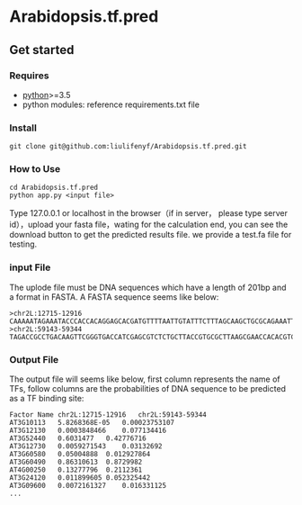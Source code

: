 # Arabidopsis.tf.pred
## Get started
### Requires
- [python](http://www.python.org/downloads/)>=3.5
- python modules: reference requirements.txt file

### Install
```
git clone git@github.com:liulifenyf/Arabidopsis.tf.pred.git

```

### How to Use
```
cd Arabidopsis.tf.pred
python app.py <input file>
```
Type 127.0.0.1 or localhost in the browser（if in server， please type server id），upload your fasta file，wating for the calculation end, you can see the download button to get the predicted results file.
we provide a test.fa file for testing.
### input File
The uplode file must be DNA sequences which have a length of 201bp and a format in FASTA.
A FASTA sequence seems like below:
```
>chr2L:12715-12916
CAAAAATAGAAATACCCACCACAGGAGCACGATGTTTTAATTGTATTTCTTTAGCAAGCTGCGCAGAAATTCGGCGGGGCATGTGTGGTGGTGCATTGCCACTTGCCGACGGGACGGCAGTTGCCGCGGTCTGCGCTGGTGGCAAATGCAGAAGGAAAACCGAGACTGTACTGGCATTTGTTGCTGACCACAAAGTTGGCG
>chr2L:59143-59344
TAGACCGCCTGACAAGTTCGGGTGACCATCGAGCGTCTCTGCTTACCGTGCGCTTAAGCGAACCACACGTCCTAATCGAAACAACTATACAGCGCGACTGTGCGGACGAGTGTCTTGAGACTCTGGGCAAGCGCAGCCAGCCAACCAAGTTTCGAAGTCTGGCTTTTGGGCCAAGCTTGGTCTGCGCCACGCTTGGCCCCG

```
### Output File
The output file will seems like below, first column represents the name of TFs, follow columns are the probabilities of DNA sequence to be predicted as a TF binding site:
```
Factor Name	chr2L:12715-12916	chr2L:59143-59344
AT3G10113	5.8268368E-05	0.00023753107
AT3G12130	0.0003848466	0.077134416
AT3G52440	0.6031477	0.42776716
AT3G12730	0.0059271543	0.03132692
AT3G60580	0.05004888	0.012927864
AT3G60490	0.86310613	0.8729982
AT4G00250	0.13277796	0.2112361
AT3G24120	0.011899605	0.052325442
AT3G09600	0.0072161327	0.016331125
...

```
